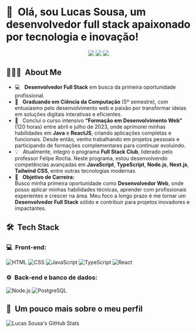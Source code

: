 <h1>👋 &nbsp;Olá, sou Lucas Sousa, um desenvolvedor full stack apaixonado por tecnologia e inovação!</h1>
<p align="center">
<a href="https://portfolio-lucas-self.vercel.app/"><img src="https://img.shields.io/badge/-Portfólio-3423A6?style=flat-square&logo=Google-Chrome&logoColor=white"/></a>
<a href="https://www.linkedin.com/in/lucas-silva-0b79a72a7/"><img src="https://img.shields.io/badge/-Lucas%20Sousa-0077B5?style=flat-square&logo=Linkedin&logoColor=white"/></a>
<a href="mailto:luke.sousa.dev@gmail.com"><img src="https://img.shields.io/badge/-luke.sousa.dev@gmail.com-D14836?style=flat-square&logo=Gmail&logoColor=white"/></a>

</p>

<h2> 👨🏻‍💻 &nbsp;About Me </h2>

- 💻 &nbsp; **Desenvolvedor Full Stack** em busca da primeira oportunidade profissional.  
- 💚 &nbsp; **Graduando em Ciência da Computação** (5º semestre), com entusiasmo pelo desenvolvimento web e paixão por transformar ideias em soluções digitais interativas e eficientes.  
- 🚀 &nbsp; Concluí o curso intensivo **“Formação em Desenvolvimento Web”** (120 horas) entre abril e julho de 2023, onde aprimorei minhas habilidades em **Java** e **ReactJS**, criando aplicações completas e funcionais. Desde então, venho trabalhando em projetos pessoais e participando de formações complementares para continuar evoluindo.  
- 💡 &nbsp; Atualmente, integro o programa **Full Stack Club**, liderado pelo professor Felipe Rocha. Neste programa, estou desenvolvendo competências avançadas em **JavaScript**, **TypeScript**, **Node.js**, **Next.js**, **Tailwind CSS**, entre outras tecnologias modernas.  
- 🎯 &nbsp; **Objetivo de Carreira:**  
  Busco minha primeira oportunidade como **Desenvolvedor Web**, onde posso aplicar minhas habilidades técnicas, aprender com profissionais experientes e crescer na área. Meu foco a longo prazo é me tornar um **Desenvolvedor Full Stack** sólido e contribuir para projetos inovadores e impactantes.

<h2> 🛠 &nbsp;Tech Stack</h2>
<h3>💻 &nbsp;Front-end:</h3>

![HTML](https://img.shields.io/badge/-HTML-333333?style=flat&logo=HTML5)
![CSS](https://img.shields.io/badge/-CSS-333333?style=flat&logo=CSS3&logoColor=1572B6)
![JavaScript](https://img.shields.io/badge/-JavaScript-333333?style=flat&logo=javascript)
![TypeScript](https://img.shields.io/badge/-TypeScript-333333?style=flat&logo=typescript&logoColor=2D79C7)
![React](https://img.shields.io/badge/-React-333333?style=flat&logo=react)

<h3>⚙️ &nbsp;Back-end e banco de dados:</h3>

![Node.js](https://img.shields.io/badge/-Node.js-333333?style=flat&logo=node.js)
![PostgreSQL](https://img.shields.io/badge/-PostgreSQL-333333?style=flat&logo=postgresql)

<h2>🚀 &nbsp;Um pouco mais sobre o meu perfil</h2>

![Lucas Sousa's GitHub Stats](https://github-readme-stats.vercel.app/api?username=Luca-Sousa&show_icons=true&theme=dracula)
